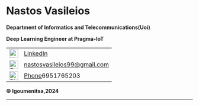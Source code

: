 # Nastos Vasileios

**Department of Informatics and Telecommunications(Uoi)**

**Deep Learning Engineer at Pragma-IoT**

<table>
  <tr>
    <td><img src="https://i.stack.imgur.com/gVE0j.png" alt="LinkedIn" style="width:24px; height:24px;"></td>
    <td><a href="https://www.linkedin.com/in/vasileios-nastos-028985209" target="_blank">LinkedIn</a></td>
  </tr>
  <tr>
    <td><img src="" alt="Email" style="width:24px; height:24px;"></td>
    <td><a href="mailto:nastosvasileios99@gmail.com">nastosvasileios99@gmail.com</a></td>
  </tr>
  <tr>
    <td><img src="" alt="Phone" style="width:24px; height:24px;"></td>
    <td><a href="tel:+6951765203">Phone</a>6951765203</td>
  </tr>
</table>


**:copyright: Igoumenitsa,2024**

---
